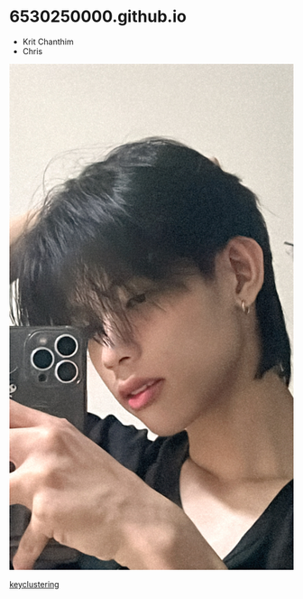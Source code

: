 # 6530250000.github.io
 - Krit Chanthim
 - Chris

![alt text](08105DA6-B95E-4EEB-800B-4CC6AA2C43E6.jpeg)

[keyclustering](keyclustering.md)
